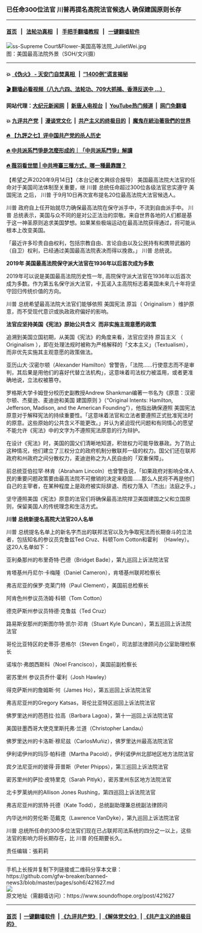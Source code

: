 ### 已任命300位法官 川普再提名高院法官候选人 确保建国原则长存
------------------------

#### [首页](https://github.com/gfw-breaker/banned-news3/blob/master/README.md) &nbsp;&nbsp;|&nbsp;&nbsp; [法轮功真相](https://github.com/begood0513/basic/blob/master/README.md)  &nbsp;&nbsp;|&nbsp;&nbsp; [手把手翻墙教程](https://github.com/gfw-breaker/guides/wiki)  &nbsp;&nbsp;|&nbsp;&nbsp; [一键翻墙软件](https://github.com/gfw-breaker/nogfw/blob/master/README.md)  



<div><img alt="ss-Supreme Court&amp;Flower-美国高等法院_JulietWei.jpg" src="https://img.soundofhope.org/2020-09/1600106646171.jpg"/>
<br/><figcaption class="caption">
 图：美国最高法院外景（SOH/文兴摄）
</figcaption></div><hr/>

#### 💥 [《伪火》 - 天安门自焚真相 ](http://141.164.51.119:10000/videos/blog/weihuo.html)&nbsp; |&nbsp; [“1400例”谎言揭秘  ](http://141.164.51.119:10000/videos/blog/jiexi1400.html)

#### [ 🎬  翻墙必看视频（八九六四、法轮功、709大抓捕、香港反送中 ...）](https://github.com/gfw-breaker/links/blob/master/banned.md)

#### 网站代理：[大纪元新闻网](http://167.172.10.89:10080/gb/) &nbsp;|&nbsp; [新唐人电视台](http://167.172.10.89:8808/gb/)  &nbsp;|&nbsp; [YouTube热门频道](http://158.247.203.241/youtube.html) &nbsp;|&nbsp; [网门免翻墙](http://158.247.203.241:11000/show.aspx?name=ogHome)

#### 💥 [九评共产党](http://141.164.51.119:10000/videos/res/jiuping/)&nbsp; |&nbsp; [漫谈党文化](http://141.164.51.119:10000/videos/res/mtdwh/)&nbsp; |&nbsp; [共产主义的终极目的](http://141.164.51.119:10000/videos/res/zjmd/)&nbsp; |&nbsp; [魔鬼在統治著我們的世界](http://141.164.51.119:10000/videos/res/TheSpecter/)  

#### [ 🔥  【九評之七】评中国共产党的杀人历史](http://141.164.51.119:10000/videos/news/../res/jiuping/index.html)

#### [ 🔥  中共派系鬥爭是怎麼形成的｜「中共派系鬥爭」解讀](http://141.164.51.119:10000/videos/news/don02.html)

#### [ 🔥  薇羽看世間 | 中共垮臺三種方式，哪一種最靠譜？](http://141.164.51.119:10000/videos/news/weiyu01.html)

<div><div class="Content__Wrapper sc-1bvya0-0 grZQxZ">
 <p class="meta-top">
  <span class="meta">
   【希望之声2020年9月14日】（本台记者文興综合报导）
  </span>
  美国最高法院大法官的任命对于美国司法体制至关重要，继
  <ok href="/term/1041">
   川普
  </ok>
  总统任命超过300位各级法官忠实遵守
  <ok href="/term/1942">
   美国宪法
  </ok>
  之后，
  <ok href="/term/1041">
   川普
  </ok>
  于9月10日再次宣布提名20位最高法院大法官候选人。
 </p>
 <p>
  <ok href="/term/1041">
   川普
  </ok>
  政府自上任开始就尽力确保最高法院在保守派手中，不流到自由派手中。
  <ok href="/term/1041">
   川普
  </ok>
  总统表示，美国与众不同的是对公正法治的崇敬。来自世界各地的人们都是基于这一神圣原则追求美国梦想。如果某些极端运动在最高法院获得通过，将可能从根本上改变美国。
 </p>
 <div class="AD_Embed__Wrap-sc-1xslmin-0 igMuqX module desktop">
  <div>
  </div>
 </div>
 <p>
  「最近许多珍贵自由权利，包括宗教自由、言论自由以及公民持有和携带武器的（自卫）权利，已经通过美国最高法院表决而得以挽救。」
  <ok href="/term/1041">
   川普
  </ok>
  总统说。
 </p>
 <p>
  <strong>
   2019年 美国最高法院保守派大法官在1936年以后首次成为多数
  </strong>
 </p>
 <p>
  2019年可以说是美国最高法院历史性一年, 高院保守派大法官在1936年以后首次成为多数。作为第五名保守派大法官，卡瓦诺入主高院标志着美国未来几十年将坚守回归传统价值的方向。
 </p>
 <p>
  <ok href="/term/1041">
   川普
  </ok>
  总统希望最高法院大法官们能够依照
  <ok href="/term/1942">
   美国宪法
  </ok>
  原旨（
  <ok href="/term/375046">
   Originalism
  </ok>
  ）维护原意，而不受现代意识或执政政府偏好的影响。
 </p>
 <p>
  <strong>
   法官应坚持美国《宪法》原始公共含义  而非实施主观意愿的政策
  </strong>
 </p>
 <p>
  追溯到美国立国初期，从美国《宪法》的角度来看，法官应坚持
  <ok href="/term/375043">
   原旨主义
  </ok>
  （
  <ok href="/term/375046">
   Originalism
  </ok>
  ），即在处理法规时被称为严格解释的「文本主义」（Textualism），而非优先实施其主观意愿的政策做法。
 </p>
 <p>
  亚历山大·汉密尔顿（Alexander Hamilton）曾警告，「法院……行使意志而不是审判，其后果是用他们的喜好代替立法机构」，这意味着司法权力被滥用，或者更准确地说，立法权被篡夺。
 </p>
 <p>
  罗格斯大学卡姆登分校历史副教授Andrew Shankman编著一书名为《原意：汉密尔顿、杰斐逊、麦迪逊和美国
  <ok href="/term/375040">
   建国原则
  </ok>
  》（“Original Intents: Hamilton, Jefferson, Madison, and the American Founding”），他指出确保遵照
  <ok href="/term/1942">
   美国宪法
  </ok>
  原意对于解释宪法的持续重要性。「这意味着法官和立法者要遵照正式批准宪法时的原意。这些原始的公共含义不能更改。」并认为紧迫现代问题和有同情心的愿望不能允许《宪法》中的文字为不遵照宪法原意的行为辩护。
 </p>
 <p>
  在设计《宪法》时，美国的国父们清晰地知道，积敛权力可能导致暴政。为了防止这种情况，他们建立了三权分立的政府机制分散联邦一级的权力。国父们还在联邦政府和州政府之间分散权力，麦迪逊称之为人民自由的「双重保障」。
 </p>
 <p>
  前总统亚伯拉罕·林肯（Abraham Lincoln）也曾警告说，「如果政府对影响全体人民的重要问题政策要由最高法院不可撤销的决定来稳固……那么人民将不再是他们自己的主宰者，在某种程度上是政府被实际辞退、而权力落入『杰出』法庭之手。」
 </p>
 <p>
  坚守遵照美国《宪法》原意的法官们将确保最高法院捍卫美国建国之父和立国原则，保留美国人的传统理念和生活方式。
 </p>
 <p>
  <strong>
   <ok href="/term/1041">
    川普
   </ok>
   总统新提名高院大法官20人名单
  </strong>
 </p>
 <div class="AD_Embed__Wrap-sc-1xslmin-0 igMuqX module desktop">
  <div>
  </div>
 </div>
 <p>
  <ok href="/term/1041">
   川普
  </ok>
  总统提名名单上的新名字杰出的联邦法官以及为争取宪法而长期奋斗的立法者，包括知名的参议员克鲁兹Ted Cruz、科顿Tom Cotton和霍利  （Hawley）。这20人名单如下：
 </p>
 <p>
  亚利桑那州的布里奇特·巴德（Bridget Bade），第九巡回上诉法院法官
 </p>
 <p>
  肯塔基州丹尼尔·卡梅隆（Daniel Cameron），肯塔基州联邦检察长
 </p>
 <p>
  弗吉尼亚的保罗·克莱门特（Paul Clement），美国前总检察长
 </p>
 <p>
  阿肯色州参议员汤姆·科顿（Tom Cotton）
 </p>
 <p>
  德克萨斯州参议员特德·克鲁兹（Ted Cruz）
 </p>
 <p>
  路易斯安那州的斯图尔特·凯尔·邓肯（Stuart Kyle Duncan），第五巡回上诉法院法官
 </p>
 <p>
  哥伦比亚特区的史蒂芬·恩格尔（Steven Engel），司法部法律顾问办公室助理检察长
 </p>
 <p>
  诺埃尔·弗朗西斯科（Noel Francisco），美国前副检察长
 </p>
 <p>
  密苏里州
  <ok href="/term/375049">
   参议员乔什·霍利（Josh Hawley）
  </ok>
 </p>
 <p>
  得克萨斯州的詹姆斯·何（J​​ames Ho），第五巡回上诉法院法官
 </p>
 <p>
  弗吉尼亚州的Gregory Katsas，哥伦比亚特区巡回上诉法院法官
 </p>
 <p>
  佛罗里达州的芭芭拉·拉高（Barbara Lagoa），第十一巡回上诉法院法官
 </p>
 <p>
  美国驻墨西哥大使克里斯托弗·兰道（Christopher Landau）
 </p>
 <p>
  佛罗里达州的卡洛斯·穆尼兹（CarlosMuñiz），佛罗里达州最高法院法官
 </p>
 <p>
  伊利诺伊州的玛莎·帕科德（Martha Pacold），伊利诺伊州北部地区地方法院法官
 </p>
 <p>
  宾夕法尼亚州的彼得·菲普斯（Peter Phipps），第三巡回上诉法院法官
 </p>
 <p>
  密苏里州的萨拉·皮特里克（Sarah Pitlyk），密苏里州东区地方法院法官
 </p>
 <p>
  北卡罗莱纳州的Allison Jones Rushing，第四巡回上诉法院法官
 </p>
 <p>
  弗吉尼亚州的凯特·托德（Kate Todd），总统副助理兼总统副法律顾问
 </p>
 <p>
  内华达州的劳伦斯·范戴克（Lawrence VanDyke），第九巡回上诉法院法官
 </p>
 <p>
  <ok href="/term/1041">
   川普
  </ok>
  总统所任命的300多位法官们现在已占联邦司法系统的四分之一以上，这些法官的影响力将长期存在，比
  <ok href="/term/1041">
   川普
  </ok>
  的任期要长久。
 </p>
 <p class="meta-btm">
  责任编辑：張莉莉
 </p>
</div>
</div>
<hr/>
手机上长按并复制下列链接或二维码分享本文章：<br/>
https://github.com/gfw-breaker/banned-news3/blob/master/pages/soh6/421627.md <br/>
<a href='https://github.com/gfw-breaker/banned-news3/blob/master/pages/soh6/421627.md'><img src='https://github.com/gfw-breaker/banned-news3/blob/master/pages/soh6/421627.md.png'/></a> <br/>
原文地址（需翻墙访问）：https://www.soundofhope.org/post/421627


------------------------
#### [首页](https://github.com/gfw-breaker/banned-news3/blob/master/README.md) &nbsp;|&nbsp; [一键翻墙软件](https://github.com/gfw-breaker/nogfw/blob/master/README.md) &nbsp;| [《九评共产党》](https://github.com/gfw-breaker/9ping.md/blob/master/README.md#九评之一评共产党是什么) | [《解体党文化》](https://github.com/gfw-breaker/jtdwh.md/blob/master/README.md) | [《共产主义的终极目的》](https://github.com/gfw-breaker/gczydzjmd.md/blob/master/README.md)


<img src='http://gfw-breaker.win/banned-news3/pages/soh6/421627.md' width='0px' height='0px'/>